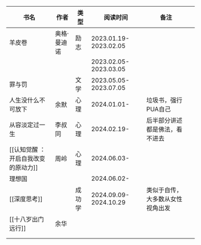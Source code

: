 
| 书名                   | 作者     | 类型  | 阅读时间                  | 备注               |     |
| -------------------- | ------ | --- | --------------------- | ---------------- | --- |
| 羊皮卷                  | 奥格·曼迪诺 | 励志  | 2023.01.19-2023.02.05 |                  |     |
|                      |        |     | 2023.02.05-2023.03.05 |                  |     |
| 罪与罚                  |        | 文学  | 2023.05.05-2023.07.05 |                  |     |
| 人生没什么不可放下            | 余默     | 心理  | 2024.01.01-           | 垃圾书，强行PUA自己      |     |
| 从容淡定过一生              | 李叔同    | 心理  | 2024.02.19-           | 后半部分讲述都是佛法，看不进去  |     |
| [[认知觉醒 ：开启自我改变的原动力]] | 周岭     | 心理  | 2024.06.03-           |                  |     |
| 理想国                  |        |     | 2024.06.02-           |                  |     |
| [[深度思考]]             |        | 成功学 | 2024.09.09-2024.10.29 | 类似于自传，大多数从女性视角出发 |     |
| [[十八岁出门远行]]          | 余华     |     |                       |                  |     |
|                      |        |     |                       |                  |     |
|                      |        |     |                       |                  |     |

